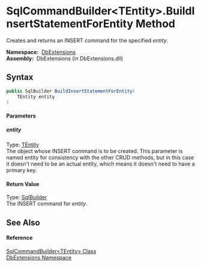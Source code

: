 SqlCommandBuilder&lt;TEntity>.BuildInsertStatementForEntity Method
==================================================================
  Creates and returns an INSERT command for the specified *entity*.

  **Namespace:**  [DbExtensions][1]  
  **Assembly:**  DbExtensions (in DbExtensions.dll)

Syntax
------

```csharp
public SqlBuilder BuildInsertStatementForEntity(
	TEntity entity
)
```

#### Parameters

##### *entity*
Type: [TEntity][2]  
 The object whose INSERT command is to be created. This parameter is named entity for consistency with the other CRUD methods, but in this case it doesn't need to be an actual entity, which means it doesn't need to have a primary key.

#### Return Value
Type: [SqlBuilder][3]  
The INSERT command for *entity*.

See Also
--------

#### Reference
[SqlCommandBuilder&lt;TEntity> Class][2]  
[DbExtensions Namespace][1]  

[1]: ../README.md
[2]: README.md
[3]: ../SqlBuilder/README.md
